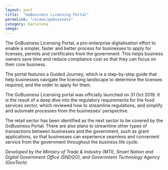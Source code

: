 ```yaml
---
layout: post
title:  "GoBusiness Licensing Portal"
permalink: "/scewc/gobusiness"
category: barcelona
image: 
---
```


The GoBusiness Licensing Portal, a pro-enterprise digitalisation effort to enable a simpler, faster and better process for businesses to apply for licenses, permits and certificates from the government. This helps business owners save time and reduce compliance cost so that they can focus on their core business. 

The portal features a Guided Journey, which is a step-by-step guide that help businesses navigate the licensing landscape to determine the licenses required, and the order to apply for them. 

The GoBusiness Licensing portal was officially launched on 31 Oct 2019. It is the result of a deep dive into the regulatory requirements for the food services sector, which reviewed how to streamline regulations, and simplify and automate processes from the businesses’ perspective. 

The retail sector has been identified as the next sector to be covered by the GoBusiness Portal. There are also plans to streamline other types of transactions between businesses and the government, such as grant applications, so that businesses can experience seamless and convenient service from the government throughout the business life cycle.

*Developed by the Ministry of Trade & Industry (MTI), Smart Nation and Digital Government Office (SNDGO), and Government Technology Agency (GovTech)* 

